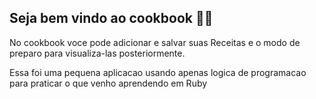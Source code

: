 ## Seja bem vindo ao cookbook 👨‍🍳


No cookbook voce pode adicionar e salvar suas Receitas e o modo de preparo para visualiza-las posteriormente.

Essa foi uma pequena aplicacao usando apenas logica de programacao para praticar o que venho aprendendo em Ruby


